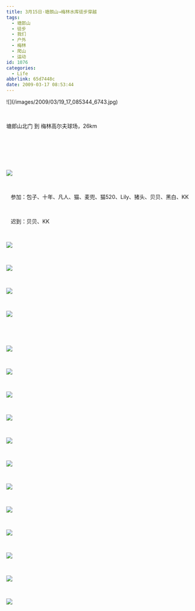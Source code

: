 ```yaml
---
title: 3月15日·塘朗山→梅林水库徒步穿越
tags:
  - 塘郎山
  - 徒步
  - 我们
  - 户外
  - 梅林
  - 爬山
  - 运动
id: 1076
categories:
  - Life
abbrlink: 65d7448c
date: 2009-03-17 08:53:44
---
```


<p>![](/images/2009/03/19_17_085344_6743.jpg)

&nbsp;

塘郎山北门 到 梅林高尔夫球场，26km

&nbsp;

&nbsp;

&nbsp;

![](/images/2009/03/19_16_175815_14_6748.jpg)

&nbsp;

&nbsp; &nbsp;参加：包子、十年、凡人、猫、麦兜、猫520、Lily、猪头、贝贝、黑白、KK

&nbsp;

&nbsp; &nbsp;迟到：贝贝、KK

&nbsp;

![](/images/2009/03/17_16_175815_11051.jpg)

&nbsp;

![](/images/2009/03/17_16_175815_0_11052.jpg)

&nbsp;

![](/images/2009/03/17_16_180414_11053.jpg)

&nbsp;

![](/images/2009/03/17_16_180414_0_11054.jpg)

&nbsp;

&nbsp;

![](/images/2009/03/17_16_175815_1_11056.jpg)

&nbsp;

![](/images/2009/03/17_16_175815_2_11057.jpg)

&nbsp;

![](/images/2009/03/19_16_175815_3_6744.jpg)

&nbsp;

![](/images/2009/03/17_16_175815_5_11059.jpg)

&nbsp;

![](/images/2009/03/17_16_175815_6_11060.jpg)

&nbsp;

![](/images/2009/03/19_16_175815_7_6745.jpg)

&nbsp;

![](/images/2009/03/17_16_175815_8_11062.jpg)

&nbsp;

![](/images/2009/03/17_16_175815_9_11063.jpg)

&nbsp;

![](/images/2009/03/19_16_175815_10_6746.jpg)

&nbsp;

![](/images/2009/03/19_16_175815_11_6747.jpg)

&nbsp;

![](/images/2009/03/17_16_175815_12_11066.jpg)

&nbsp;

![](/images/2009/03/17_16_175815_13_11067.jpg)
</p>